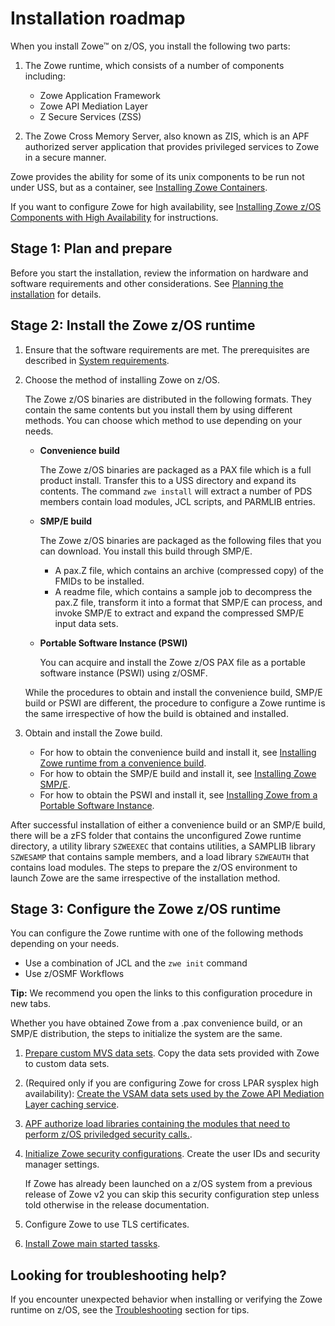 # Installation roadmap

When you install Zowe&trade; on z/OS, you install the following two parts: 

1. The Zowe runtime, which consists of a number of components including: 
   - Zowe Application Framework
   - Zowe API Mediation Layer
   - Z Secure Services (ZSS)

2. The Zowe Cross Memory Server, also known as ZIS, which is an APF authorized server application that provides privileged services to Zowe in a secure manner.

Zowe provides the ability for some of its unix components to be run not under USS, but as a container, see [Installing Zowe Containers](k8s-introduction.md).

If you want to configure Zowe for high availability, see [Installing Zowe z/OS Components with High Availability](install-ha-overview.md) for instructions.

## Stage 1: Plan and prepare

Before you start the installation, review the information on hardware and software requirements and other considerations. See [Planning the installation](installandconfig.md) for details.

## Stage 2: Install the Zowe z/OS runtime

1. Ensure that the software requirements are met. The prerequisites are described in [System requirements](systemrequirements-zos.md).

1. Choose the method of installing Zowe on z/OS. 

   The Zowe z/OS binaries are distributed in the following formats. They contain the same contents but you install them by using different methods. You can choose which method to use depending on your needs.

   - **Convenience build**

     The Zowe z/OS binaries are packaged as a PAX file which is a full product install.  Transfer this to a USS directory and expand its contents.  The command `zwe install` will extract a number of PDS members contain load modules, JCL scripts, and PARMLIB entries. 

   - **SMP/E build**

     The Zowe z/OS binaries are packaged as the following files that you can download. You install this build through SMP/E.  
     - A pax.Z file, which contains an archive (compressed copy) of the FMIDs to be installed.
     - A readme file, which contains a sample job to decompress the pax.Z file, transform it into a format that SMP/E can process, and invoke SMP/E to extract and expand the compressed SMP/E input data sets.

   - **Portable Software Instance (PSWI)**

     You can acquire and install the Zowe z/OS PAX file as a portable software instance (PSWI) using z/OSMF.

   While the procedures to obtain and install the convenience build, SMP/E build or PSWI are different, the procedure to configure a Zowe runtime is the same irrespective of how the build is obtained and installed.

1. Obtain and install the Zowe build.

   - For how to obtain the convenience build and install it, see [Installing Zowe runtime from a convenience build](install-zowe-zos-convenience-build.md).
   - For how to obtain the SMP/E build and install it, see [Installing Zowe SMP/E](install-zowe-smpe.md).
   - For how to obtain the PSWI and install it, see [Installing Zowe from a Portable Software Instance](install-zowe-pswi.md).

After successful installation of either a convenience build or an SMP/E build, there will be a zFS folder that contains the unconfigured Zowe runtime directory, a utility library `SZWEEXEC` that contains utilities, a SAMPLIB library `SZWESAMP` that contains sample members, and a load library `SZWEAUTH` that contains load modules. The steps to prepare the z/OS environment to launch Zowe are the same irrespective of the installation method.

## Stage 3: Configure the Zowe z/OS runtime

You can configure the Zowe runtime with one of the following methods depending on your needs. 

- Use a combination of JCL and the `zwe init` command
- Use z/OSMF Workflows

**Tip:** We recommend you open the links to this configuration procedure in new tabs.

Whether you have obtained Zowe from a .pax convenience build, or an SMP/E distribution, the steps to initialize the system are the same.

1. [Prepare custom MVS data sets](initialize-vsam-dataset.md). Copy the data sets provided with Zowe to custom data sets.
1. (Required only if you are configuring Zowe for cross LPAR sysplex high availability): [Create the VSAM data sets used by the Zowe API Mediation Layer caching service](initialize-vsam-dataset.md). 
1. [APF authorize load libraries containing the modules that need to perform z/OS priviledged security calls.](apf-authorize-load-library.md).
1. [Initialize Zowe security configurations](initialize-security-configuration.md). Create the user IDs and security manager settings.

   If Zowe has already been launched on a z/OS system from a previous release of Zowe v2 you can skip this security configuration step unless told otherwise in the release documentation.

1. Configure Zowe to use TLS certificates.
1. [Install Zowe main started tassks](install-stc-members.md).

## Looking for troubleshooting help?

If you encounter unexpected behavior when installing or verifying the Zowe runtime on z/OS, see the [Troubleshooting](../troubleshoot/troubleshooting.md) section for tips.
